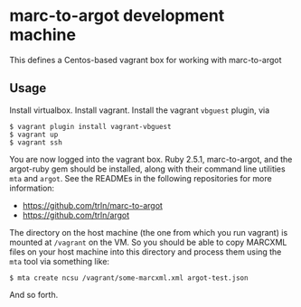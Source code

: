# marc-to-argot development machine

This defines a Centos-based vagrant box for working with marc-to-argot

## Usage

Install virtualbox.  Install vagrant.  Install the vagrant `vbguest` plugin, via
    
    $ vagrant plugin install vagrant-vbguest
    $ vagrant up
    $ vagrant ssh

You are now logged into the vagrant box.  Ruby 2.5.1, marc-to-argot, and the
argot-ruby gem should be installed, along with their command line utilities
`mta` and `argot`.  See the READMEs in the following repositories for more
information:

  * https://github.com/trln/marc-to-argot
  * https://github.com/trln/argot

The directory on the host machine (the one from which you run vagrant) is mounted at `/vagrant` on the VM.  So you should be able to copy MARCXML files on your host machine into this directory and process them using the `mta` tool via something like:


    $ mta create ncsu /vagrant/some-marcxml.xml argot-test.json

And so forth.

